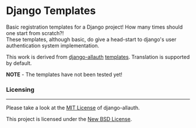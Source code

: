 Django Templates
================

Basic registration templates for a Django project! How many times should one start from scratch?!  
These templates, although basic, do give a head-start to django's user authentication system implementation.

This work is derived from [django-allauth](https://github.com/pennersr/django-allauth) [templates](https://github.com/pennersr/django-allauth/tree/master/allauth/templates).
Translation is supported by default.

**NOTE** - The templates have not been tested yet!

### Licensing
-------------

Please take a look at the [MIT License](https://github.com/pennersr/django-allauth/blob/master/LICENSE) of django-allauth.

This project is licensed under the [New BSD License](/LICENSE.txt).
